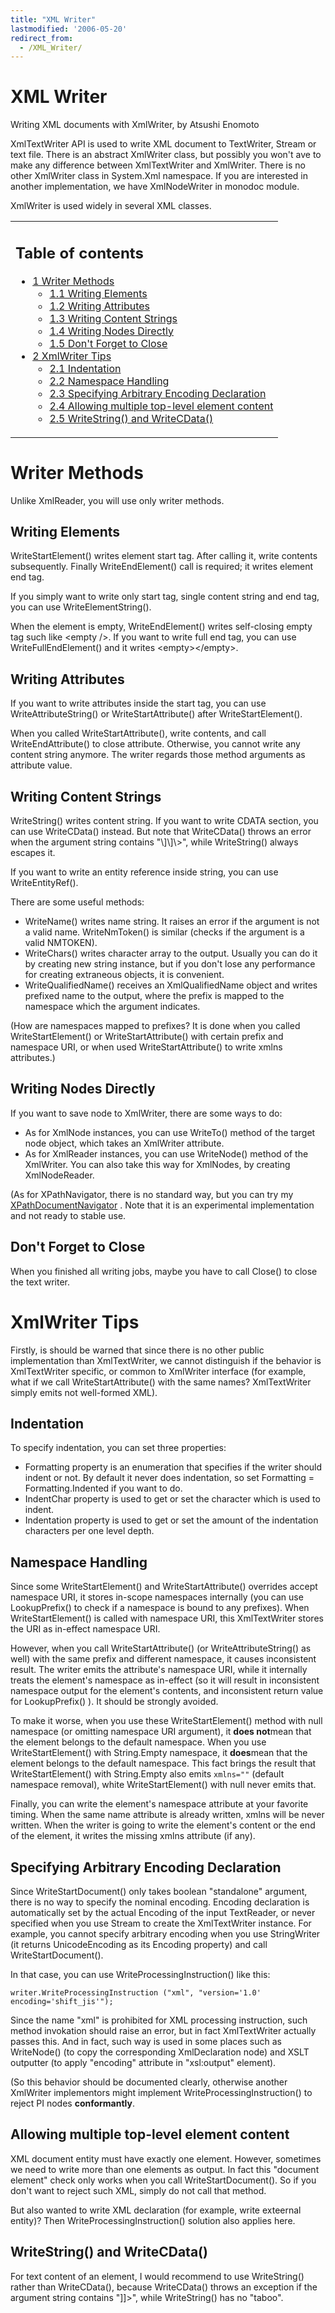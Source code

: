 ```yaml
---
title: "XML Writer"
lastmodified: '2006-05-20'
redirect_from:
  - /XML_Writer/
---
```


XML Writer
==========

Writing XML documents with XmlWriter, by Atsushi Enomoto

XmlTextWriter API is used to write XML document to TextWriter, Stream or text file. There is an abstract XmlWriter class, but possibly you won't ave to make any difference between XmlTextWriter and XmlWriter. There is no other XmlWriter class in System.Xml namespace. If you are interested in another implementation, we have XmlNodeWriter in monodoc module.

XmlWriter is used widely in several XML classes.

<table>
<col width="100%" />
<tbody>
<tr class="odd">
<td align="left"><h2>Table of contents</h2>
<ul>
<li><a href="#writer-methods">1 Writer Methods</a>
<ul>
<li><a href="#writing-elements">1.1 Writing Elements</a></li>
<li><a href="#writing-attributes">1.2 Writing Attributes</a></li>
<li><a href="#writing-content-strings">1.3 Writing Content Strings</a></li>
<li><a href="#writing-nodes-directly">1.4 Writing Nodes Directly</a></li>
<li><a href="#dont-forget-to-close">1.5 Don't Forget to Close</a></li>
</ul></li>
<li><a href="#xmlwriter-tips">2 XmlWriter Tips</a>
<ul>
<li><a href="#indentation">2.1 Indentation</a></li>
<li><a href="#namespace-handling">2.2 Namespace Handling</a></li>
<li><a href="#specifying-arbitrary-encoding-declaration">2.3 Specifying Arbitrary Encoding Declaration</a></li>
<li><a href="#allowing-multiple-top-level-element-content">2.4 Allowing multiple top-level element content</a></li>
<li><a href="#writestring-and-writecdata">2.5 WriteString() and WriteCData()</a></li>
</ul></li>
</ul></td>
</tr>
</tbody>
</table>

Writer Methods
==============

Unlike XmlReader, you will use only writer methods.

Writing Elements
----------------

WriteStartElement() writes element start tag. After calling it, write contents subsequently. Finally WriteEndElement() call is required; it writes element end tag.

If you simply want to write only start tag, single content string and end tag, you can use WriteElementString().

When the element is empty, WriteEndElement() writes self-closing empty tag such like \<empty /\>. If you want to write full end tag, you can use WriteFullEndElement() and it writes \<empty\>\</empty\>.

Writing Attributes
------------------

If you want to write attributes inside the start tag, you can use WriteAttributeString() or WriteStartAttribute() after WriteStartElement().

When you called WriteStartAttribute(), write contents, and call WriteEndAttribute() to close attribute. Otherwise, you cannot write any content string anymore. The writer regards those method arguments as attribute value.

Writing Content Strings
-----------------------

WriteString() writes content string. If you want to write CDATA section, you can use WriteCData() instead. But note that WriteCData() throws an error when the argument string contains "\\]\\]\\\>", while WriteString() always escapes it.

If you want to write an entity reference inside string, you can use WriteEntityRef().

There are some useful methods:

-   WriteName() writes name string. It raises an error if the argument is not a valid name. WriteNmToken() is similar (checks if the argument is a valid NMTOKEN).
-   WriteChars() writes character array to the output. Usually you can do it by creating new string instance, but if you don't lose any performance for creating extraneous objects, it is convenient.
-   WriteQualifiedName() receives an XmlQualifiedName object and writes prefixed name to the output, where the prefix is mapped to the namespace which the argument indicates.

(How are namespaces mapped to prefixes? It is done when you called WriteStartElement() or WriteStartAttribute() with certain prefix and namespace URI, or when used WriteStartAttribute() to write xmlns attributes.)

Writing Nodes Directly
----------------------

If you want to save node to XmlWriter, there are some ways to do:

-   As for XmlNode instances, you can use WriteTo() method of the target node object, which takes an XmlWriter attribute.
-   As for XmlReader instances, you can use WriteNode() method of the XmlWriter. You can also take this way for XmlNodes, by creating XmlNodeReader.

(As for XPathNavigator, there is no standard way, but you can try my [XPathDocumentNavigator](http://www24.brinkster.com/ginga/XPathDocumentReader.cs.txt) . Note that it is an experimental implementation and not ready to stable use.

Don't Forget to Close
---------------------

When you finished all writing jobs, maybe you have to call Close() to close the text writer.

XmlWriter Tips
==============

Firstly, is should be warned that since there is no other public implementation than XmlTextWriter, we cannot distinguish if the behavior is XmlTextWriter specific, or common to XmlWriter interface (for example, what if we call WriteStartAttribute() with the same names? XmlTextWriter simply emits not well-formed XML).

Indentation
-----------

To specify indentation, you can set three properties:

-   Formatting property is an enumeration that specifies if the writer should indent or not. By default it never does indentation, so set Formatting = Formatting.Indented if you want to do.
-   IndentChar property is used to get or set the character which is used to indent.
-   Indentation property is used to get or set the amount of the indentation characters per one level depth.

Namespace Handling
------------------

Since some WriteStartElement() and WriteStartAttribute() overrides accept namespace URI, it stores in-scope namespaces internally (you can use LookupPrefix() to check if a namespace is bound to any prefixes). When WriteStartElement() is called with namespace URI, this XmlTextWriter stores the URI as in-effect namespace URI.

However, when you call WriteStartAttribute() (or WriteAttributeString() as well) with the same prefix and different namespace, it causes inconsistent result. The writer emits the attribute's namespace URI, while it internally treats the element's namespace as in-effect (so it will result in inconsistent namespace output for the element's contents, and inconsistent return value for LookupPrefix() ). It should be strongly avoided.

To make it worse, when you use these WriteStartElement() method with null namespace (or omitting namespace URI argument), it **does not**mean that the element belongs to the default namespace. When you use WriteStartElement() with String.Empty namespace, it **does**mean that the element belongs to the default namespace. This fact brings the result that WriteStartElement() with String.Empty also emits `xmlns=""` (default namespace removal), white WriteStartElement() with null never emits that.

Finally, you can write the element's namespace attribute at your favorite timing. When the same name attribute is already written, xmlns will be never written. When the writer is going to write the element's content or the end of the element, it writes the missing xmlns attribute (if any).

Specifying Arbitrary Encoding Declaration
-----------------------------------------

Since WriteStartDocument() only takes boolean "standalone" argument, there is no way to specify the nominal encoding. Encoding declaration is automatically set by the actual Encoding of the input TextReader, or never specified when you use Stream to create the XmlTextWriter instance. For example, you cannot specify arbitrary encoding when you use StringWriter (it returns UnicodeEncoding as its Encoding property) and call WriteStartDocument().

In that case, you can use WriteProcessingInstruction() like this:

    writer.WriteProcessingInstruction ("xml", "version='1.0' encoding='shift_jis'");

Since the name "xml" is prohibited for XML processing instruction, such method invokation should raise an error, but in fact XmlTextWriter actually passes this. And in fact, such way is used in some places such as WriteNode() (to copy the corresponding XmlDeclaration node) and XSLT outputter (to apply "encoding" attribute in "xsl:output" element).

(So this behavior should be documented clearly, otherwise another XmlWriter implementors might implement WriteProcessingInstruction() to reject PI nodes **conformantly**.

Allowing multiple top-level element content
-------------------------------------------

XML document entity must have exactly one element. However, sometimes we need to write more than one elements as output. In fact this "document element" check only works when you call WriteStartDocument(). So if you don't want to reject such XML, simply do not call that method.

But also wanted to write XML declaration (for example, write exteernal entity)? Then WriteProcessingInstruction() solution also applies here.

WriteString() and WriteCData()
------------------------------

For text content of an element, I would recommend to use WriteString() rather than WriteCData(), because WriteCData() throws an exception if the argument string contains "]]\>", while WriteString() has no "taboo".

